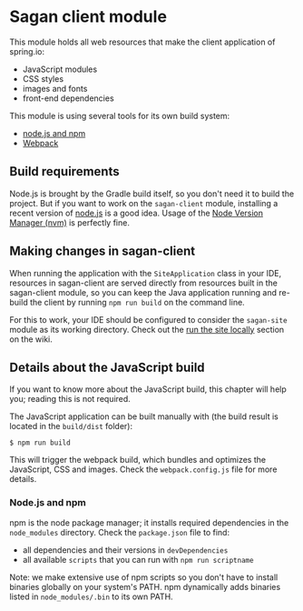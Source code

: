 # Sagan client module

This module holds all web resources that make the client application of spring.io:

* JavaScript modules
* CSS styles
* images and fonts
* front-end dependencies

This module is using several tools for its own build system:

* [node.js and npm](http://nodejs.org)
* [Webpack](https://webpack.js.org/)

## Build requirements

Node.js is brought by the Gradle build itself, so you don't need it to build the project.
But if you want to work on the `sagan-client` module, installing a recent version of [node.js](http://nodejs.org)
is a good idea. Usage of the [Node Version Manager (nvm)](https://github.com/nvm-sh/nvm) is perfectly fine.

## Making changes in sagan-client

When running the application with the `SiteApplication` class in your IDE, resources in sagan-client are served
directly from resources built in the sagan-client module, so you can keep the Java application running
and re-build the client by running  `npm run build` on the command line.

For this to work, your IDE should be configured to consider the `sagan-site` module as its working directory. Check out
the [run the site locally](https://github.com/spring-io/sagan/wiki/Run-the-site-locally) section on the wiki.

## Details about the JavaScript build

If you want to know more about the JavaScript build, this chapter will help you; reading this is not required.

The JavaScript application can be built manually with (the build result is located in the `build/dist` folder):

```
$ npm run build
```

This will trigger the webpack build, which bundles and optimizes the JavaScript, CSS and images.
Check the `webpack.config.js` file for more details.

### Node.js and npm

npm is the node package manager; it installs required dependencies in the `node_modules` directory.
Check the `package.json` file to find:

- all dependencies and their versions in `devDependencies`
- all available `scripts` that you can run with `npm run scriptname`

Note: we make extensive use of npm scripts so you don't have to install binaries globally on your system's PATH.
npm dynamically adds binaries listed in `node_modules/.bin` to its own PATH.

